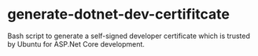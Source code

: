 # generate-dotnet-dev-certifitcate
Bash script to generate a self-signed developer certificate which is trusted by Ubuntu for ASP.Net Core development.
